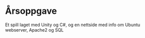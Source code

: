 # Årsoppgave
Et spill laget med Unity og C#, og en nettside med info om Ubuntu webserver, Apache2 og SQL

